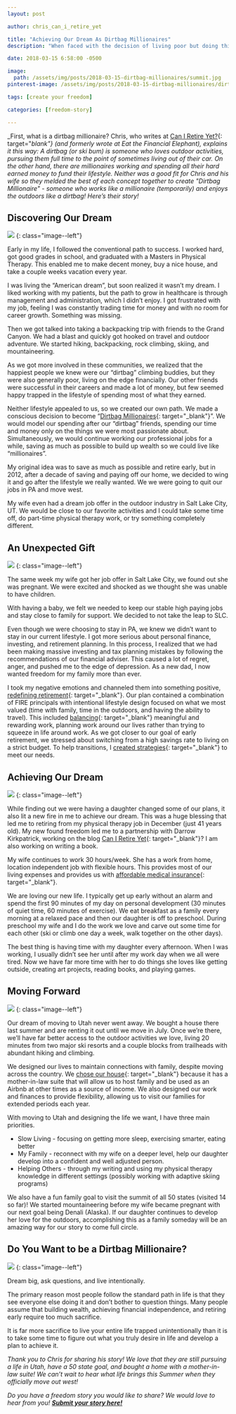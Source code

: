 ```yaml
---
layout: post

author: chris_can_i_retire_yet

title: "Achieving Our Dream As Dirtbag Millionaires"
description: "When faced with the decision of living poor but doing things he loved and living rich but missing out, Chris decided to take another path - to become a dirtbag millionaire"

date: 2018-03-15 6:58:00 -0500

image:
  path: /assets/img/posts/2018-03-15-dirtbag-millionaires/summit.jpg
pinterest-image: /assets/img/posts/2018-03-15-dirtbag-millionaires/dirtbag-millionaire.png

tags: [create your freedom]

categories: [freedom-story]

---
```


_First, what is a dirtbag millionaire? Chris, who writes at [Can I Retire Yet?](https://www.caniretireyet.com/){: target="_blank"} (and formerly wrote at Eat the Financial Elephant), explains it this way: A dirtbag (or ski bum) is someone who loves outdoor activities, pursuing them full time to the point of sometimes living out of their car. On the other hand, there are millionaires working and spending all their hard earned money to fund their lifestyle. Neither was a good fit for Chris and his wife so they melded the best of each concept together to create "Dirtbag Millionaire" - someone who works like a millionaire (temporarily) and enjoys the outdoors like a dirtbag! Here’s their story!_

## Discovering Our Dream

![]({{site.url}}/assets/img/posts/2018-03-15-dirtbag-millionaires/couple.jpg)
{: class="image--left"}

Early in my life, I followed the conventional path to success. I worked hard, got good grades in school, and graduated with a Masters in Physical Therapy. This enabled me to make decent money, buy a nice house, and take a couple weeks vacation every year.

I was living the “American dream”, but soon realized it wasn’t my dream. I liked working with my patients, but the path to grow in healthcare is through management and administration, which I didn’t enjoy. I got frustrated with my job, feeling I was constantly trading time for money and with no room for career growth. Something was missing.

Then we got talked into taking a backpacking trip with friends to the Grand Canyon. We had a blast and quickly got hooked on travel and outdoor adventure. We started hiking, backpacking, rock climbing, skiing, and mountaineering.

As we got more involved in these communities, we realized that the happiest people we knew were our “dirtbag” climbing buddies, but they were also generally poor, living on the edge financially. Our other friends were successful in their careers and made a lot of money, but few seemed happy trapped in the lifestyle of spending most of what they earned.

Neither lifestyle appealed to us, so we created our own path. We made a conscious decision to become “[Dirtbag Millionaires](http://eatthefinancialelephant.com/dirtbag-millionaires/){: target="_blank"}”. We would model our spending after our “dirtbag” friends, spending our time and money only on the things we were most passionate about. Simultaneously, we would continue working our professional jobs for a while, saving as much as possible to build up wealth so we could live like “millionaires”.

My original idea was to save as much as possible and retire early, but in 2012, after a decade of  saving and paying off our home, we decided to wing it and go after the lifestyle we really wanted. We we were going to quit our jobs in PA and move west.

My wife even had a dream job offer in the outdoor industry in Salt Lake City, UT. We would be close to our favorite activities and I could take some time off, do part-time physical therapy work, or try something completely different.

## An Unexpected Gift

![]({{site.url}}/assets/img/posts/2018-03-15-dirtbag-millionaires/baby.jpg)
{: class="image--left"}

The same week my wife got her job offer in Salt Lake City, we found out she was pregnant. We were excited and shocked as we thought she was unable to have children.

With having a baby, we felt we needed to keep our stable high paying jobs and stay close to family for support. We decided to not take the leap to SLC.

Even though we were choosing to stay in PA, we knew we didn’t want to stay in our current lifestyle. I got more serious about personal finance, investing, and retirement planning. In this process, I realized that we had been making massive investing and tax planning mistakes by following the recommendations of our financial adviser. This caused a lot of regret, anger, and pushed me to the edge of depression. As a new dad, I now wanted freedom for my family more than ever.

I took my negative emotions and channeled them into something positive, [redefining retirement](https://www.caniretireyet.com/redefining-retirement/){: target="_blank"}. Our plan contained a combination of FIRE principals with intentional lifestyle design focused on what we most valued (time with family, time in the outdoors, and having the ability to travel). This included [balancing](https://www.caniretireyet.com/cant-retire-yet/){: target="_blank"} meaningful and rewarding work, planning work around our lives rather than trying to squeeze in life around work. As we got closer to our goal of early retirement, we stressed about switching from a high savings rate to living on a strict budget. To help transitions, I [created strategies](https://www.caniretireyet.com/fundamental-problem-retirement-planning/){: target="_blank"} to meet our needs.

## Achieving Our Dream

![]({{site.url}}/assets/img/posts/2018-03-15-dirtbag-millionaires/mississippi.jpg)
{: class="image--left"}

While finding out we were having a daughter changed some of our plans, it also lit a new fire in me to achieve our dream. This was a huge blessing that led me to retiring from my physical therapy job in December (just 41 years old). My new found freedom led me to a partnership with Darrow Kirkpatrick, working on the blog [Can I Retire Yet](https://www.caniretireyet.com/){: target="_blank"}? I am also working on writing a book.

My wife continues to work 30 hours/week. She has a work from home, location independent job with flexible hours. This provides most of our living expenses and provides us with [affordable medical insurance](https://www.caniretireyet.com/flexible-health-insurance-early-retirement/){: target="_blank"}.

We are loving our new life. I typically get up early without an alarm and spend the first 90 minutes of my day on personal development (30 minutes of quiet time, 60 minutes of exercise). We eat breakfast as a family every morning at a relaxed pace and then our daughter is off to preschool. During preschool my wife and I do the work we love and carve out some time for each other (ski or climb one day a week, walk together on the other days).

The best thing is having time with my daughter every afternoon. When I was working, I usually didn’t see her until after my work day when we all were tired. Now we have far more time with her to do things she loves like getting outside, creating art projects, reading books, and playing games.

## Moving Forward

![]({{site.url}}/assets/img/posts/2018-03-15-dirtbag-millionaires/family-photo.jpg)
{: class="image--left"}

Our dream of moving to Utah never went away. We bought a house there last summer and are renting it out until we move in July.  Once we’re there, we’ll have far better access to the outdoor activities we love, living 20 minutes from two major ski resorts and a couple blocks from trailheads with abundant hiking and climbing.

We designed our lives to maintain connections with family, despite moving across the country. We [chose our house](https://www.caniretireyet.com/designing-home-ownership-retire-earlier/){: target="_blank"} because it has a mother-in-law suite that will allow us to host family and be used as an Airbnb at other times as a source of income. We also designed our work and finances to provide flexibility, allowing us to visit our families for extended periods each year.

With moving to Utah and designing the life we want, I have three main priorities.

- Slow Living - focusing on getting more sleep, exercising smarter, eating better
- My Family - reconnect with my wife on a deeper level, help our daughter develop into a confident and well adjusted person.
- Helping Others - through my writing and using my physical therapy knowledge in different settings (possibly working with adaptive skiing programs)

We also have a fun family goal to visit the summit of all 50 states (visited 14 so far)! We started mountaineering before my wife became pregnant with our next goal being Denali (Alaska). If our daughter continues to develop her love for the outdoors, accomplishing this as a family someday will be an amazing way for our story to come full circle.  

## Do You Want to be a Dirtbag Millionaire?

![]({{site.url}}/assets/img/posts/2018-03-15-dirtbag-millionaires/looking-out.jpg)
{: class="image--left"}

Dream big, ask questions, and live intentionally.

The primary reason most people follow the standard path in life is that they see everyone else doing it and don’t bother to question things. Many people assume that building wealth, achieving financial independence, and retiring early require too much sacrifice.

It is far more sacrifice to live your entire life trapped unintentionally than it is to take some time to figure out what you truly desire in life and develop a plan to achieve it.

_Thank you to Chris for sharing his story! We love that they are still pursuing a life in Utah, have a 50 state goal, and bought a home with a mother-in-law suite! We can’t wait to hear what life brings this Summer when they officially move out west!_

_Do you have a freedom story you would like to share? We would love to hear from you!_ ___[Submit your story here!]({{site.url}}/contact/#guest-posts)___
